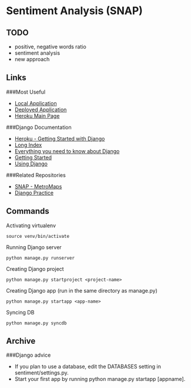 Sentiment Analysis (SNAP)
===
TODO
---
- positive, negative words ratio
- sentiment analysis
- new approach

Links
---
###Most Useful
- <a href="http://127.0.0.1:8000/" target="_blank">Local Application</a>
- <a href="http://snap-sentiment.herokuapp.com/" target="_blank">Deployed Application</a>
- <a href="https://www.heroku.com" target="_blank">Heroku Main Page</a>

###Django Documentation
- <a href="https://devcenter.heroku.com/articles/getting-started-with-django" target="_blank">Heroku - Getting Started with Django</a>
- <a href="https://docs.djangoproject.com/en/1.5/contents/" target="_blank">Long Index</a>
- <a href="https://docs.djangoproject.com/en/1.5/" target="_blank">Everything you need to know about Django</a>
- <a href="https://docs.djangoproject.com/en/1.5/intro/" target="_blank">Getting Started</a>
- <a href="https://docs.djangoproject.com/en/1.5/topics/" target="_blank">Using Django</a>

###Related Repositories
- <a href="https://github.com/namejames91/django" target="_blank">SNAP - MetroMaps</a>
- <a href="https://github.com/namejames91/django" target="_blank">Django Practice</a>

Commands
---

Activating virtualenv
	
	source venv/bin/activate

Running Django server

	python manage.py runserver

Creating Django project

	python manage.py startproject <project-name>

Creating Django app (run in the same directory as manage.py)

	python manage.py startapp <app-name>

Syncing DB

	python manage.py syncdb

Archive
---
###Django advice
- If you plan to use a database, edit the DATABASES setting in sentiment/settings.py.
- Start your first app by running python manage.py startapp [appname].